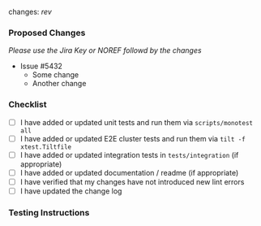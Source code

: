changes: _rev_

### Proposed Changes
_Please use the Jira Key or NOREF followd by the changes_

- Issue #5432
  - Some change
  - Another change

### Checklist

- [ ] I have added or updated unit tests and run them via `scripts/monotest all`
- [ ] I have added or updated E2E cluster tests and run them via `tilt -f xtest.Tiltfile`
- [ ] I have added or updated integration tests in `tests/integration` (if appropriate)
- [ ] I have added or updated documentation / readme (if appropriate)
- [ ] I have verified that my changes have not introduced new lint errors
- [ ] I have updated the change log

### Testing Instructions
